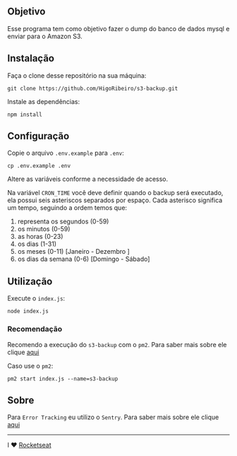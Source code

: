 ## Objetivo

Esse programa tem como objetivo fazer o dump do banco de dados mysql e enviar para o Amazon S3.

## Instalação

Faça o clone desse repositório na sua máquina:

```
git clone https://github.com/HigoRibeiro/s3-backup.git
```

Instale as dependências:

```
npm install
```

## Configuração

Copie o arquivo `.env.example` para `.env`:

```
cp .env.example .env
```

Altere as variáveis conforme a necessidade de acesso.

Na variável `CRON_TIME` você deve definir quando o backup será executado, ela possui seis asteriscos separados por espaço. Cada asterisco significa um tempo, seguindo a ordem temos que:

1. representa os segundos (0-59)
2. os minutos (0-59)
3. as horas (0-23)
4. os dias (1-31)
5. os meses (0-11) [Janeiro - Dezembro ]
6. os dias da semana (0-6) [Domingo - Sábado]

## Utilização

Execute o `index.js`:

```
node index.js
```

### Recomendação

Recomendo a execução do `s3-backup` com o `pm2`. Para saber mais sobre ele clique [aqui](http://pm2.keymetrics.io/docs/usage/quick-start/)

Caso use o `pm2`:

```
pm2 start index.js --name=s3-backup
```

## Sobre

Para `Error Tracking` eu utilizo o `Sentry`. Para saber mais sobre ele clique [aqui](https://docs.sentry.io/error-reporting/quickstart/?platform=node#configure-the-dsn)

---

I ♥️ [Rocketseat](https://rocketseat.com.br)
